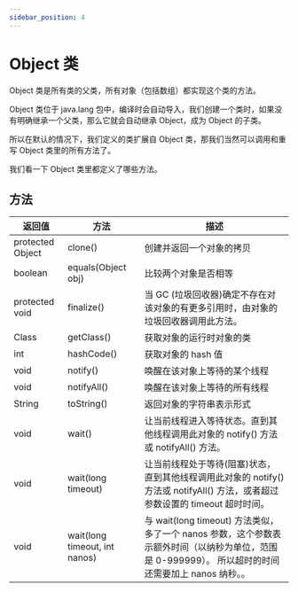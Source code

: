 ```yaml
---
sidebar_position: 4
---
```


# Object 类

Object 类是所有类的父类，所有对象（包括数组）都实现这个类的方法。

Object 类位于 java.lang 包中，编译时会自动导入，我们创建一个类时，如果没有明确继承一个父类，那么它就会自动继承 Object，成为 Object 的子类。

所以在默认的情况下，我们定义的类扩展自 Object 类，那我们当然可以调用和重写 Object 类里的所有方法了。

我们看一下 Object 类里都定义了哪些方法。

## 方法

| 返回值           | 方法                          | 描述                                                                                                                                                 |
| ---------------- | ----------------------------- | ---------------------------------------------------------------------------------------------------------------------------------------------------- |
| protected Object | clone()                       | 创建并返回一个对象的拷贝                                                                                                                             |
| boolean          | equals(Object obj)            | 比较两个对象是否相等                                                                                                                                 |
| protected void   | finalize()                    | 当 GC (垃圾回收器)确定不存在对该对象的有更多引用时，由对象的垃圾回收器调用此方法。                                                                   |
| Class            | getClass()                    | 获取对象的运行时对象的类                                                                                                                             |
| int              | hashCode()                    | 获取对象的 hash 值                                                                                                                                   |
| void             | notify()                      | 唤醒在该对象上等待的某个线程                                                                                                                         |
| void             | notifyAll()                   | 唤醒在该对象上等待的所有线程                                                                                                                         |
| String           | toString()                    | 返回对象的字符串表示形式                                                                                                                             |
| void             | wait()                        | 让当前线程进入等待状态。直到其他线程调用此对象的 notify() 方法或 notifyAll() 方法。                                                                  |
| void             | wait(long timeout)            | 让当前线程处于等待(阻塞)状态，直到其他线程调用此对象的 notify() 方法或 notifyAll() 方法，或者超过参数设置的 timeout 超时时间。                       |
| void             | wait(long timeout, int nanos) | 与 wait(long timeout) 方法类似，多了一个 nanos 参数，这个参数表示额外时间（以纳秒为单位，范围是 0-999999）。 所以超时的时间还需要加上 nanos 纳秒。。 |
